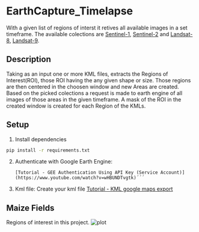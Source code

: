 # EarthCapture_Timelapse
With a given list of regions of interst it retives all available images in a set timeframe. The available colections are [Sentinel-1](https://developers.google.com/earth-engine/datasets/catalog/COPERNICUS_S1_GRD), [Sentinel-2](https://developers.google.com/earth-engine/datasets/catalog/COPERNICUS_S2_SR_HARMONIZED) and [Landsat-8](https://developers.google.com/earth-engine/datasets/catalog/LANDSAT_LC08_C02_T1_L2), [Landsat-9](https://developers.google.com/earth-engine/datasets/catalog/LANDSAT_LC09_C02_T1_L2).

## Description
Taking as an input one or more KML files, extracts the Regions of Interest(ROI), those ROI having the any given shape or size. Those regions are then centered in the choosen window and new Areas are created. Based on the picked colections a request is made to earth engine of all images of those areas in the given timeframe. A mask of the ROI in the created window is created for each Region of the KMLs.

## Setup
1. Install dependencies
```sh
pip install -r requirements.txt
```
2. Authenticate with Google Earth Engine:
   ```Copy your ee-authfile.json and service_account.json to your project files.
   [Tutorial - GEE Authentication Using API Key (Service Account)](https://www.youtube.com/watch?v=wHBUNDTvgtk)´´´
3. Kml file:
   Create your kml file
   [Tutorial - KML google maps export](https://www.youtube.com/watch?v=LQz3kUMKMwU)
## Maize Fields
Regions of interest in this project.
![plot](fig/fields.png)
